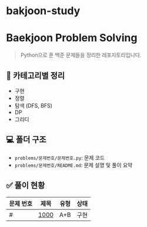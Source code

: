 # bakjoon-study
# Baekjoon Problem Solving

> Python으로 푼 백준 문제들을 정리한 레포지토리입니다.

## 📌 카테고리별 정리
- 구현
- 정렬
- 탐색 (DFS, BFS)
- DP
- 그리디

## 💻 폴더 구조
- `problems/문제번호/문제번호.py`: 문제 코드
- `problems/문제번호/README.md`: 문제 설명 및 풀이 요약

## ✅ 풀이 현황
| 문제 번호 | 제목 | 유형 | 상태 |
|-----------|------|------|------|
#| [1000](./problems/1000) | A+B | 구현 | ✅ |
